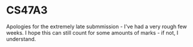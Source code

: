 # CS47A3

Apologies for the extremely late submmission - I've had a very rough few weeks. I hope this can still count for some amounts of marks - if not, I understand.
